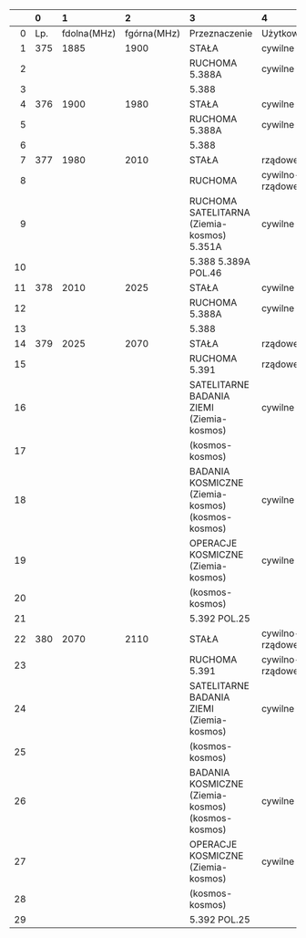 |    | 0   | 1           | 2           | 3                                                 | 4               |
|---:|:----|:------------|:------------|:--------------------------------------------------|:----------------|
|  0 | Lp. | fdolna(MHz) | fgórna(MHz) | Przeznaczenie                                     | Użytkowanie     |
|  1 | 375 | 1885        | 1900        | STAŁA                                             | cywilne         |
|  2 |     |             |             | RUCHOMA 5.388A                                    | cywilne         |
|  3 |     |             |             | 5.388                                             |                 |
|  4 | 376 | 1900        | 1980        | STAŁA                                             | cywilne         |
|  5 |     |             |             | RUCHOMA 5.388A                                    | cywilne         |
|  6 |     |             |             | 5.388                                             |                 |
|  7 | 377 | 1980        | 2010        | STAŁA                                             | rządowe         |
|  8 |     |             |             | RUCHOMA                                           | cywilno-rządowe |
|  9 |     |             |             | RUCHOMA SATELITARNA (Ziemia-kosmos) 5.351A        | cywilne         |
| 10 |     |             |             | 5.388 5.389A POL.46                               |                 |
| 11 | 378 | 2010        | 2025        | STAŁA                                             | cywilne         |
| 12 |     |             |             | RUCHOMA 5.388A                                    | cywilne         |
| 13 |     |             |             | 5.388                                             |                 |
| 14 | 379 | 2025        | 2070        | STAŁA                                             | rządowe         |
| 15 |     |             |             | RUCHOMA 5.391                                     | rządowe         |
| 16 |     |             |             | SATELITARNE BADANIA ZIEMI (Ziemia-kosmos)         | cywilne         |
| 17 |     |             |             | (kosmos-kosmos)                                   |                 |
| 18 |     |             |             | BADANIA KOSMICZNE (Ziemia-kosmos) (kosmos-kosmos) | cywilne         |
| 19 |     |             |             | OPERACJE KOSMICZNE (Ziemia-kosmos)                | cywilne         |
| 20 |     |             |             | (kosmos-kosmos)                                   |                 |
| 21 |     |             |             | 5.392 POL.25                                      |                 |
| 22 | 380 | 2070        | 2110        | STAŁA                                             | cywilno-rządowe |
| 23 |     |             |             | RUCHOMA 5.391                                     | cywilno-rządowe |
| 24 |     |             |             | SATELITARNE BADANIA ZIEMI (Ziemia-kosmos)         | cywilne         |
| 25 |     |             |             | (kosmos-kosmos)                                   |                 |
| 26 |     |             |             | BADANIA KOSMICZNE (Ziemia-kosmos) (kosmos-kosmos) | cywilne         |
| 27 |     |             |             | OPERACJE KOSMICZNE (Ziemia-kosmos)                | cywilne         |
| 28 |     |             |             | (kosmos-kosmos)                                   |                 |
| 29 |     |             |             | 5.392 POL.25                                      |                 |